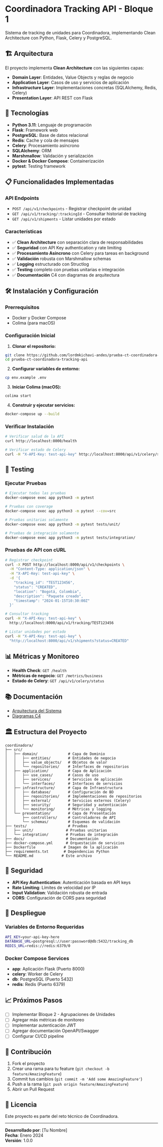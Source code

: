 # Coordinadora Tracking API - Bloque 1

Sistema de tracking de unidades para Coordinadora, implementando Clean Architecture con Python, Flask, Celery y PostgreSQL.

## 🏗️ Arquitectura

El proyecto implementa **Clean Architecture** con las siguientes capas:

- **Domain Layer**: Entidades, Value Objects y reglas de negocio
- **Application Layer**: Casos de uso y servicios de aplicación
- **Infrastructure Layer**: Implementaciones concretas (SQLAlchemy, Redis, Celery)
- **Presentation Layer**: API REST con Flask

## 🚀 Tecnologías

- **Python 3.11**: Lenguaje de programación
- **Flask**: Framework web
- **PostgreSQL**: Base de datos relacional
- **Redis**: Cache y cola de mensajes
- **Celery**: Procesamiento asíncrono
- **SQLAlchemy**: ORM
- **Marshmallow**: Validación y serialización
- **Docker & Docker Compose**: Containerización
- **pytest**: Testing framework

## 📋 Funcionalidades Implementadas

### API Endpoints

- `POST /api/v1/checkpoints` - Registrar checkpoint de unidad
- `GET /api/v1/tracking/:trackingId` - Consultar historial de tracking
- `GET /api/v1/shipments` - Listar unidades por estado

### Características

- ✅ **Clean Architecture** con separación clara de responsabilidades
- ✅ **Seguridad** con API Key authentication y rate limiting
- ✅ **Procesamiento Asíncrono** con Celery para tareas en background
- ✅ **Validación** robusta con Marshmallow schemas
- ✅ **Logging** estructurado con Structlog
- ✅ **Testing** completo con pruebas unitarias e integración
- ✅ **Documentación** C4 con diagramas de arquitectura

## 🛠️ Instalación y Configuración

### Prerrequisitos

- Docker y Docker Compose
- Colima (para macOS)

### Configuración Inicial

1. **Clonar el repositorio:**
```bash
git clone https://github.com/lordmkichavi-andes/prueba-ct-coordinadora-tracking-api.git
cd prueba-ct-coordinadora-tracking-api
```

2. **Configurar variables de entorno:**
```bash
cp env.example .env
```

3. **Iniciar Colima (macOS):**
```bash
colima start
```

4. **Construir y ejecutar servicios:**
```bash
docker-compose up --build
```

### Verificar Instalación

```bash
# Verificar salud de la API
curl http://localhost:8000/health

# Verificar estado de Celery
curl -H "X-API-Key: test-api-key" http://localhost:8000/api/v1/celery/status
```

## 🧪 Testing

### Ejecutar Pruebas

```bash
# Ejecutar todas las pruebas
docker-compose exec app python3 -m pytest

# Pruebas con coverage
docker-compose exec app python3 -m pytest --cov=src

# Pruebas unitarias solamente
docker-compose exec app python3 -m pytest tests/unit/

# Pruebas de integración solamente
docker-compose exec app python3 -m pytest tests/integration/
```

### Pruebas de API con cURL

```bash
# Registrar checkpoint
curl -X POST http://localhost:8000/api/v1/checkpoints \
  -H "Content-Type: application/json" \
  -H "X-API-Key: test-api-key" \
  -d '{
    "tracking_id": "TEST123456",
    "status": "CREATED",
    "location": "Bogotá, Colombia",
    "description": "Paquete creado",
    "timestamp": "2024-01-15T10:30:00Z"
  }'

# Consultar tracking
curl -H "X-API-Key: test-api-key" \
  http://localhost:8000/api/v1/tracking/TEST123456

# Listar unidades por estado
curl -H "X-API-Key: test-api-key" \
  "http://localhost:8000/api/v1/shipments?status=CREATED"
```

## 📊 Métricas y Monitoreo

- **Health Check**: `GET /health`
- **Métricas de negocio**: `GET /metrics/business`
- **Estado de Celery**: `GET /api/v1/celery/status`

## 📚 Documentación

- [Arquitectura del Sistema](docs/architecture.md)
- [Diagramas C4](docs/c4-diagrams.md)

## 🏛️ Estructura del Proyecto

```
coordinadora/
├── src/
│   ├── domain/              # Capa de Dominio
│   │   ├── entities/        # Entidades de negocio
│   │   ├── value_objects/   # Objetos de valor
│   │   └── repositories/    # Interfaces de repositorios
│   ├── application/         # Capa de Aplicación
│   │   ├── use_cases/       # Casos de uso
│   │   ├── services/        # Servicios de aplicación
│   │   └── interfaces/      # Interfaces de servicios
│   ├── infrastructure/      # Capa de Infraestructura
│   │   ├── database/        # Configuración de BD
│   │   ├── repositories/    # Implementaciones de repositorios
│   │   ├── external/        # Servicios externos (Celery)
│   │   ├── security/        # Seguridad y autenticación
│   │   └── monitoring/      # Métricas y logging
│   └── presentation/        # Capa de Presentación
│       ├── controllers/     # Controladores de API
│       └── schemas/         # Esquemas de validación
├── tests/                   # Pruebas
│   ├── unit/               # Pruebas unitarias
│   └── integration/        # Pruebas de integración
├── docs/                   # Documentación
├── docker-compose.yml      # Orquestación de servicios
├── Dockerfile             # Imagen de la aplicación
├── requirements.txt       # Dependencias Python
└── README.md             # Este archivo
```

## 🔐 Seguridad

- **API Key Authentication**: Autenticación basada en API keys
- **Rate Limiting**: Límites de velocidad por IP
- **Input Validation**: Validación robusta de entrada
- **CORS**: Configuración de CORS para seguridad

## 🚀 Despliegue

### Variables de Entorno Requeridas

```bash
API_KEY=your-api-key-here
DATABASE_URL=postgresql://user:password@db:5432/tracking_db
REDIS_URL=redis://redis:6379/0
```

### Docker Compose Services

- **app**: Aplicación Flask (Puerto 8000)
- **celery**: Worker de Celery
- **db**: PostgreSQL (Puerto 5432)
- **redis**: Redis (Puerto 6379)

## 📈 Próximos Pasos

- [ ] Implementar Bloque 2 - Agrupaciones de Unidades
- [ ] Agregar más métricas de monitoreo
- [ ] Implementar autenticación JWT
- [ ] Agregar documentación OpenAPI/Swagger
- [ ] Configurar CI/CD pipeline

## 👥 Contribución

1. Fork el proyecto
2. Crear una rama para tu feature (`git checkout -b feature/AmazingFeature`)
3. Commit tus cambios (`git commit -m 'Add some AmazingFeature'`)
4. Push a la rama (`git push origin feature/AmazingFeature`)
5. Abrir un Pull Request

## 📄 Licencia

Este proyecto es parte del reto técnico de Coordinadora.

---

**Desarrollado por**: [Tu Nombre]  
**Fecha**: Enero 2024  
**Versión**: 1.0.0
